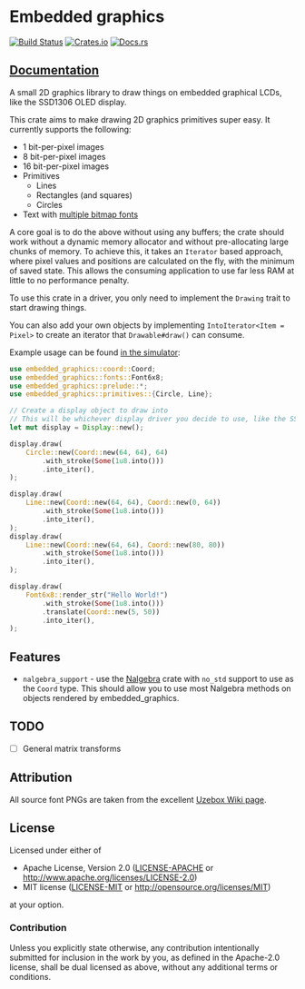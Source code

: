 # Embedded graphics

[![Build Status](https://travis-ci.org/jamwaffles/embedded-graphics.svg?branch=master)](https://travis-ci.org/jamwaffles/embedded-graphics)
[![Crates.io](https://img.shields.io/crates/v/embedded-graphics.svg)](https://crates.io/crates/embedded-graphics)
[![Docs.rs](https://docs.rs/embedded-graphics/badge.svg)](https://docs.rs/embedded-graphics)

## [Documentation](https://docs.rs/embedded-graphics)

A small 2D graphics library to draw things on embedded graphical LCDs, like the SSD1306 OLED display.

This crate aims to make drawing 2D graphics primitives super easy. It currently supports the
following:

* 1 bit-per-pixel images
* 8 bit-per-pixel images
* 16 bit-per-pixel images
* Primitives
    * Lines
    * Rectangles (and squares)
    * Circles
* Text with [multiple bitmap fonts](src/fonts)

A core goal is to do the above without using any buffers; the crate should work without a
dynamic memory allocator and without pre-allocating large chunks of memory. To achieve this, it
takes an `Iterator` based approach, where pixel values and positions are calculated on the fly,
with the minimum of saved state. This allows the consuming application to use far less RAM at
little to no performance penalty.

To use this crate in a driver, you only need to implement the `Drawing` trait to start drawing
things.

You can also add your own objects by implementing `IntoIterator<Item = Pixel>` to create an
iterator that `Drawable#draw()` can consume.

Example usage can be found [in the simulator](./simulator/examples):

```rust
use embedded_graphics::coord::Coord;
use embedded_graphics::fonts::Font6x8;
use embedded_graphics::prelude::*;
use embedded_graphics::primitives::{Circle, Line};

// Create a display object to draw into
// This will be whichever display driver you decide to use, like the SSD1306, SSD1351, etc
let mut display = Display::new();

display.draw(
    Circle::new(Coord::new(64, 64), 64)
        .with_stroke(Some(1u8.into()))
        .into_iter(),
);

display.draw(
    Line::new(Coord::new(64, 64), Coord::new(0, 64))
        .with_stroke(Some(1u8.into()))
        .into_iter(),
);
display.draw(
    Line::new(Coord::new(64, 64), Coord::new(80, 80))
        .with_stroke(Some(1u8.into()))
        .into_iter(),
);

display.draw(
    Font6x8::render_str("Hello World!")
        .with_stroke(Some(1u8.into()))
        .translate(Coord::new(5, 50))
        .into_iter(),
);
```

## Features

* `nalgebra_support` - use the [Nalgebra](https://crates.io/crates/nalgebra) crate with `no_std` support to use as the `Coord` type. This should allow you to use most Nalgebra methods on objects rendered by embedded_graphics.

## TODO

* [ ] General matrix transforms

## Attribution

All source font PNGs are taken from the excellent [Uzebox Wiki page](http://uzebox.org/wiki/Font_Bitmaps).

## License

Licensed under either of

- Apache License, Version 2.0 ([LICENSE-APACHE](LICENSE-APACHE) or
  http://www.apache.org/licenses/LICENSE-2.0)
- MIT license ([LICENSE-MIT](LICENSE-MIT) or http://opensource.org/licenses/MIT)

at your option.

### Contribution

Unless you explicitly state otherwise, any contribution intentionally submitted for inclusion in the
work by you, as defined in the Apache-2.0 license, shall be dual licensed as above, without any
additional terms or conditions.
